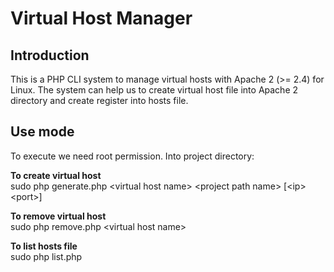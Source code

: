 Virtual Host Manager
=======================

Introduction
------------
This is a PHP CLI system to manage virtual hosts with Apache 2 (>= 2.4) for Linux. 
The system can help us to create virtual host file into Apache 2 directory 
and create register into hosts file.

Use mode
------------
To execute we need root permission.
Into project directory:

<strong>To create virtual host</strong><br/>
sudo php generate.php \<virtual host name\> \<project path name\> \[\<ip\> \<port\>\] 

<strong>To remove virtual host</strong><br/>
sudo php remove.php \<virtual host name\> 

<strong>To list hosts file</strong><br/>
sudo php list.php
